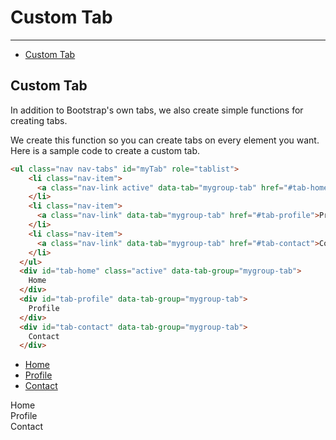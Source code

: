 # Custom Tab

---

- [Custom Tab](#custom-tab)

<a name="custom-tab"></a>

## Custom Tab
In addition to Bootstrap's own tabs, we also create simple functions for creating tabs.

We create this function so you can create tabs on every element you want. Here is a sample code to create a custom tab.

```html
<ul class="nav nav-tabs" id="myTab" role="tablist">
    <li class="nav-item">
      <a class="nav-link active" data-tab="mygroup-tab" href="#tab-home">Home</a>
    </li>
    <li class="nav-item">
      <a class="nav-link" data-tab="mygroup-tab" href="#tab-profile">Profile</a>
    </li>
    <li class="nav-item">
      <a class="nav-link" data-tab="mygroup-tab" href="#tab-contact">Contact</a>
    </li>
  </ul>
  <div id="tab-home" class="active" data-tab-group="mygroup-tab">
    Home
  </div>
  <div id="tab-profile" data-tab-group="mygroup-tab">
    Profile
  </div>
  <div id="tab-contact" data-tab-group="mygroup-tab">
    Contact
  </div>
```
<div class="preview">
    <ul class="nav nav-tabs" id="myTab" role="tablist">
    <li class="nav-item">
        <a class="nav-link active" data-tab="mygroup-tab" href="#tab-home">Home</a>
    </li>
    <li class="nav-item">
        <a class="nav-link" data-tab="mygroup-tab" href="#tab-profile">Profile</a>
    </li>
    <li class="nav-item">
        <a class="nav-link" data-tab="mygroup-tab" href="#tab-contact">Contact</a>
    </li>
    </ul>
    <div id="tab-home" class="active" data-tab-group="mygroup-tab">
    Home
    </div>
    <div id="tab-profile" data-tab-group="mygroup-tab">
    Profile
    </div>
    <div id="tab-contact" data-tab-group="mygroup-tab">
    Contact
    </div>
</div>